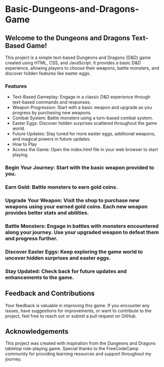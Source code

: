 # Basic-Dungeons-and-Dragons-Game

## Welcome to the Dungeons and Dragons Text-Based Game!

This project is a simple text-based Dungeons and Dragons (D&D) game created using HTML, CSS, and JavaScript. It provides a basic D&D experience, allowing players to choose their weapons, battle monsters, and discover hidden features like easter eggs.

### Features
- Text-Based Gameplay: Engage in a classic D&D experience through text-based commands and responses.
- Weapon Progression: Start with a basic weapon and upgrade as you progress by purchasing new weapons.
- Combat System: Battle monsters using a turn-based combat system.
- Easter Eggs: Discover hidden surprises scattered throughout the game world.
- Future Updates: Stay tuned for more easter eggs, additional weapons, and magical powers in future updates.
- How to Play
- Access the Game: Open the index.html file in your web browser to start playing.

### Begin Your Journey: Start with the basic weapon provided to you.

### Earn Gold: Battle monsters to earn gold coins.

### Upgrade Your Weapon: Visit the shop to purchase new weapons using your earned gold coins. Each new weapon provides better stats and abilities.

### Battle Monsters: Engage in battles with monsters encountered along your journey. Use your upgraded weapon to defeat them and progress further.

### Discover Easter Eggs: Keep exploring the game world to uncover hidden surprises and easter eggs.

### Stay Updated: Check back for future updates and enhancements to the game.

## Feedback and Contributions
Your feedback is valuable in improving this game. If you encounter any issues, have suggestions for improvements, or want to contribute to the project, feel free to reach out or submit a pull request on GitHub.

## Acknowledgements
This project was created with inspiration from the Dungeons and Dragons tabletop role-playing game. Special thanks to the FreeCodeCamp community for providing learning resources and support throughout my journey.
